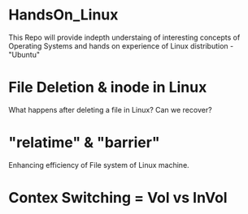 # HandsOn_Linux
This Repo will provide indepth understaing of interesting concepts of Operating Systems and hands on experience of Linux distribution - "Ubuntu"

# File Deletion & inode in Linux
What happens after deleting a file in Linux? Can we recover?

# "relatime"  & "barrier"
Enhancing efficiency of File system of Linux machine.

# Contex Switching = Vol vs InVol
